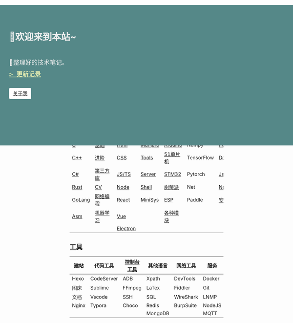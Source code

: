 <!-- 
title: 小fのNote
layout: IndexLayout
visible: true
--> 

<style>
  .markdown {
    padding: 0 20px;
  }
  .jumbotron {
    position: absolute;
    background-color: #588;
    top: 56px;
    left: 0;
    right: 0;
    padding-top: 80px;
    min-height: 380px;
    color: #eee;
  }
  .jumbotron-block {
    min-height: 400px;
  }
  .jumbotron-warpper {
    max-width: 1200px;
    padding: 0 30px;
    margin: 0 auto;
  }
  .jumbotron-title {
    font-size: 30px;
    font-weight: bold;
    padding-bottom: 20px;
  }
  .jumbotron-des {
    font-size: 1.25rem;
    line-height: 1.5;
    font-weight: 300;
    margin-bottom: 30px;
    font-family: -apple-system, BlinkMacSystemFont, "Segoe UI", Roboto, "Helvetica Neue", Arial, sans-serif, "Apple Color Emoji", "Segoe UI Emoji", "Segoe UI Symbol";
  }
  .jumbotron .jumbotron-btn {
    display: inline-block;
    color: #333;
    font-weight: 500;
    text-align: center;
    white-space: nowrap;
    vertical-align: middle;
    user-select: none;
    background-color: #fff;
    padding: .375rem .75rem;
    font-size: 1rem;
    line-height: 1.5;
    border-radius: .25rem;
    transition: color .15s ease-in-out, background-color .15s ease-in-out, border-color .15s ease-in-out, box-shadow .15s ease-in-out;
  }
  .jumbotron-btn:hover {
    background-color: #bbb;
    color: #333;
  }
  .jumbotron-btn:focus {
    outline: 0;
    box-shadow: 0 0 0 0.2rem rgba(255, 255, 255, 0.25);
  }
  .pre {
    font-family:monospace;
    margin-top: 8px;
  }
  #active {
    color: #ffffb8;
  }
</style>
<div class="jumbotron">
  <div class="jumbotron-warpper">
    <div class="jumbotron-title">🚄欢迎来到本站~</div>
    <div class="jumbotron-des">
      <br />
      🛴整理好的技术笔记。
      <br/> 
      <div class="pre"> 
      <a id="active" href="https://github.com/fzf404/Tech_Note/commits/master">>&emsp;更新记录</a>
      </div>
    </div>
    <a class="jumbotron-btn" href="#/Home/About">关于我</a>
  </div>
</div>
<div class="jumbotron-block"> </div>



| [PL](#/Lang)        | [Python](#/Python)             | [前端](#/Web)                  | [Linux](#/Linux)           | [硬件](#/HardWare)             | [深度学习](#/DeepLearn) | 其他                               |
| ------------------- | ------------------------------ | :----------------------------- | -------------------------- | ------------------------------ | ----------------------- | ---------------------------------- |
| [C](#/Lang/C)       | [基础](#/Python/1.Basic)       | [Html](#/Web/1-HTML)           | [Manjaro](#/Linux/Manjaro) | [Arduino](#/HardWare/Arduino)  | Numpy                   | [PowerShell](#/Command/PowerShell) |
| [C++](#/Lang)       | [进阶](#/Python/2.Advance)     | [CSS](#/Web/2-CSS)             | [Tools](#/Linux/Tools)     | [51单片机](#/HardWare/51MCU)   | TensorFlow              | [Dos](#/Command/Dos)               |
| [C#](#/Lang/CSharp) | [第三方库](#/Python/3.Package) | [JS/TS](#/Web/3-JS)            | [Server](#/Command/Server) | [STM32](#/HardWare/STM32)      | Pytorch                 | [Java](#/Lang/Java)                |
| [Rust](#/Lang/Rust) | [CV](#/Python/7.Vision)        | [Node](#/Frame/2-Node)         | [Shell](#/Linux)           | [树莓派](#/HardWare/Raspberry) | Net                     | [Nest](#/Frame/7-NestJS)           |
| [GoLang](#/Golang)  | [网络编程](#/Python/6.Network) | [React](#/Frame/3-React)       | [MiniSys](#/Lang/Assem)    | [ESP](#/HardWare/Esp8266)      | Paddle                  | [安全](#/Security)                |
| [Asm](#/Lang/Assem) | [机器学习](#/DeepLearn)        | [Vue](#/Frame/4-Vue)           |                            | [各种模块](#/HardWare/EleMod)  |                         |                                    |
|                     |                                | [Electron](#/Frame/5-Electron) |                            |                                |                         |                                    |

## 工具

| [建站](#/Others/Blog) | [代码工具](#/Tools/Code) | [控制台工具](#/Tools/Console) | [其他语言](#/Others/Language) | [网络工具](#/Tools/Network) | [服务](#/Command/Server) | [Linux](#/Linux)      |
| --------------------- | ------------------------ | ----------------------------- | ----------------------------- | --------------------------- | ------------------------ | --------------------- |
| Hexo                  | CodeServer               | ADB                           | Xpath                         | DevTools                    | Docker                   | [推荐](#/Linux/Tools) |
| 图床                  | Sublime                  | FFmpeg                        | LaTex                         | Fiddler                     | Git                      | zsh                   |
| 文档                  | Vscode                   | SSH                           | SQL                           | WireShark                   | LNMP                     | vim                   |
| Nginx                 | Typora                   | Choco                         | Redis                         | BurpSuite                   | NodeJS                   | ranger                |
|                       |                          |                               | MongoDB                       |                             | MQTT                     | i3wm                  |

